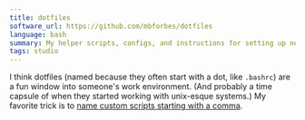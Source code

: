 ```yaml
---
title: dotfiles
software_url: https://github.com/mbforbes/dotfiles
language: bash
summary: My helper scripts, configs, and instructions for setting up new environments.
tags: studio
---
```


I think dotfiles (named because they often start with a dot, like `.bashrc`) are a fun window into someone's work environment. (And probably a time capsule of when they started working with unix-esque systems.) My favorite trick is to [name custom scripts starting with a comma](https://rhodesmill.org/brandon/2009/commands-with-comma/).
